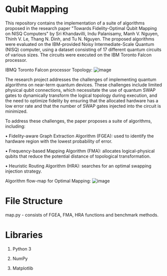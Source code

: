 # Qubit Mapping


This repository contains the implementation of a suite of algorithms proposed in the research paper "Towards Fidelity-Optimal Qubit Mapping on NISQ Computers" by Sri Khandavilli, Indu Palanisamy, Manh V. Nguyen, Thinh V. Le, Thang N. Dinh, and Tu N. Nguyen. The proposed algorithms were evaluated on the IBM-provided Noisy Intermediate-Scale Quantum (NISQ) computer, using a dataset consisting of 17 different quantum circuits of various sizes. The circuits were executed on the IBM Toronto Falcon processor. 


IBMQ Toronto Falcon processor Topology:
![image](https://github.com/NextCNS/Qubit_mapping/assets/22426590/ca8bc9d2-5320-4251-8e47-116332dcaba8)


The research project addresses the challenges of implementing quantum algorithms on near-term quantum devices. These challenges include limited physical qubit connections, which necessitate the use of quantum SWAP gates to dynamically transform the logical topology during execution, and the need to optimize fidelity by ensuring that the allocated hardware has a low error rate and that the number of SWAP gates injected into the circuit is minimized.

To address these challenges, the paper proposes a suite of algorithms, including:

•	Fidelity-aware Graph Extraction Algorithm (FGEA): used to identify the hardware region with the lowest probability of error.

•	Frequency-based Mapping Algorithm (FMA): allocates logical-physical qubits that reduce the potential distance of topological transformation.

•	Heuristic Routing Algorithm (HRA): searches for an optimal swapping injection strategy.

Algorithm flow-map for Optimal Mapping:
![image](https://github.com/NextCNS/Qubit_mapping/assets/22426590/77604304-a42a-4a1a-bdc8-15a56c6c0f20)


# File Structure
map.py - consists of FGEA, FMA, HRA functions and benchmark methods.

# Libraries
1. Python 3

2. NumPy

3. Matplotlib
